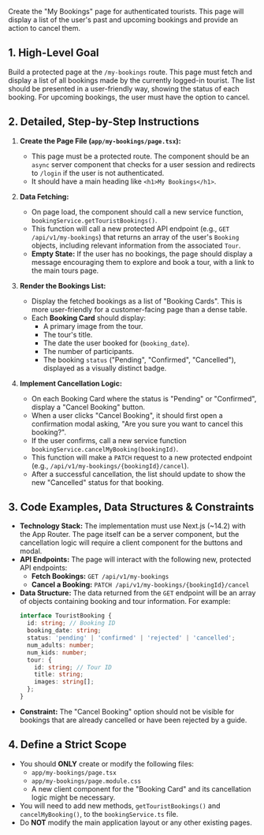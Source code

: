 Create the "My Bookings" page for authenticated tourists. This page will display a list of the user's past and upcoming bookings and provide an action to cancel them.

## 1. High-Level Goal

Build a protected page at the `/my-bookings` route. This page must fetch and display a list of all bookings made by the currently logged-in tourist. The list should be presented in a user-friendly way, showing the status of each booking. For upcoming bookings, the user must have the option to cancel.

## 2. Detailed, Step-by-Step Instructions

1.  **Create the Page File (`app/my-bookings/page.tsx`):**
    * This page must be a protected route. The component should be an `async` server component that checks for a user session and redirects to `/login` if the user is not authenticated.
    * It should have a main heading like `<h1>My Bookings</h1>`.

2.  **Data Fetching:**
    * On page load, the component should call a new service function, `bookingService.getTouristBookings()`.
    * This function will call a new protected API endpoint (e.g., `GET /api/v1/my-bookings`) that returns an array of the user's `Booking` objects, including relevant information from the associated `Tour`.
    * **Empty State:** If the user has no bookings, the page should display a message encouraging them to explore and book a tour, with a link to the main tours page.

3.  **Render the Bookings List:**
    * Display the fetched bookings as a list of "Booking Cards". This is more user-friendly for a customer-facing page than a dense table.
    * Each **Booking Card** should display:
        * A primary image from the tour.
        * The tour's title.
        * The date the user booked for (`booking_date`).
        * The number of participants.
        * The booking `status` ("Pending", "Confirmed", "Cancelled"), displayed as a visually distinct badge.

4.  **Implement Cancellation Logic:**
    * On each Booking Card where the status is "Pending" or "Confirmed", display a "Cancel Booking" button.
    * When a user clicks "Cancel Booking", it should first open a confirmation modal asking, "Are you sure you want to cancel this booking?".
    * If the user confirms, call a new service function `bookingService.cancelMyBooking(bookingId)`.
    * This function will make a `PATCH` request to a new protected endpoint (e.g., `/api/v1/my-bookings/{bookingId}/cancel`).
    * After a successful cancellation, the list should update to show the new "Cancelled" status for that booking.

## 3. Code Examples, Data Structures & Constraints

* **Technology Stack:** The implementation must use Next.js (~14.2) with the App Router. The page itself can be a server component, but the cancellation logic will require a client component for the buttons and modal.
* **API Endpoints:** The page will interact with the following new, protected API endpoints:
    * **Fetch Bookings:** `GET /api/v1/my-bookings`
    * **Cancel a Booking:** `PATCH /api/v1/my-bookings/{bookingId}/cancel`
* **Data Structure:** The data returned from the `GET` endpoint will be an array of objects containing booking and tour information. For example:
    ```typescript
    interface TouristBooking {
      id: string; // Booking ID
      booking_date: string;
      status: 'pending' | 'confirmed' | 'rejected' | 'cancelled';
      num_adults: number;
      num_kids: number;
      tour: {
        id: string; // Tour ID
        title: string;
        images: string[];
      };
    }
    ```
* **Constraint:** The "Cancel Booking" option should not be visible for bookings that are already cancelled or have been rejected by a guide.

## 4. Define a Strict Scope

* You should **ONLY** create or modify the following files:
    * `app/my-bookings/page.tsx`
    * `app/my-bookings/page.module.css`
    * A new client component for the "Booking Card" and its cancellation logic might be necessary.
* You will need to add new methods, `getTouristBookings()` and `cancelMyBooking()`, to the `bookingService.ts` file.
* Do **NOT** modify the main application layout or any other existing pages.